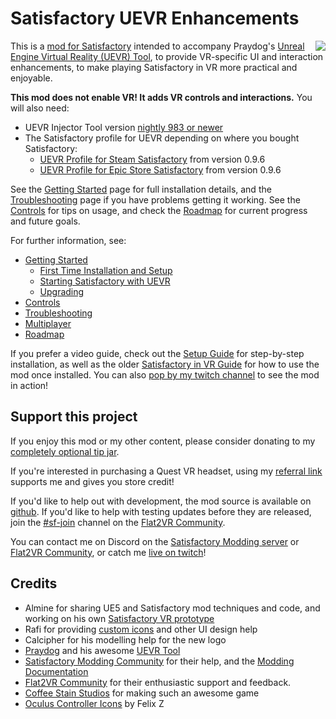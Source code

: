 # Satisfactory UEVR Enhancements

<img align="right" src="Resources/Icon128.png"/>This is a [mod for Satisfactory](https://ficsit.app/mod/UEVREnhancements) intended to accompany Praydog's [Unreal Engine Virtual Reality (UEVR) Tool](https://uevr.io/), to provide VR-specific UI and interaction enhancements, to make playing Satisfactory in VR more practical and enjoyable.

**This mod does not enable VR! It adds VR controls and interactions.** 
You will also need:
- UEVR Injector Tool version [nightly 983 or newer](https://github.com/praydog/UEVR-nightly/releases) 
- The Satisfactory profile for UEVR depending on where you bought Satisfactory:
	- [UEVR Profile for Steam Satisfactory](https://github.com/dortamur/satisfactory-uevr-enhancements/raw/master/UEVR/FactoryGameSteam-Win64-Shipping.zip) from version 0.9.6
	- [UEVR Profile for Epic Store Satisfactory](https://github.com/dortamur/satisfactory-uevr-enhancements/raw/master/UEVR/FactoryGameEGS-Win64-Shipping.zip) from version 0.9.6

See the [Getting Started](https://github.com/dortamur/satisfactory-uevr-enhancements/wiki/Getting-Started) page for full installation details, and the [Troubleshooting](https://github.com/dortamur/satisfactory-uevr-enhancements/wiki/Troubleshooting) page if you have problems getting it working.
See the [Controls](https://github.com/dortamur/satisfactory-uevr-enhancements/wiki/Controls) for tips on usage, and check the [Roadmap](https://github.com/dortamur/satisfactory-uevr-enhancements/wiki/Roadmap) for current progress and future goals.

For further information, see:

- [Getting Started](https://github.com/dortamur/satisfactory-uevr-enhancements/wiki/Getting-Started)
  - [First Time Installation and Setup](https://github.com/dortamur/satisfactory-uevr-enhancements/wiki/Getting-Started#first-time-installation-and-setup)
  - [Starting Satisfactory with UEVR](https://github.com/dortamur/satisfactory-uevr-enhancements/wiki/Getting-Started#starting-satisfactory-with-uevr)
  - [Upgrading](https://github.com/dortamur/satisfactory-uevr-enhancements/wiki/Getting-Started#upgrading)
- [Controls](https://github.com/dortamur/satisfactory-uevr-enhancements/wiki/Controls)
- [Troubleshooting](https://github.com/dortamur/satisfactory-uevr-enhancements/wiki/Troubleshooting)
- [Multiplayer](https://github.com/dortamur/satisfactory-uevr-enhancements/wiki/Multiplayer)
- [Roadmap](https://github.com/dortamur/satisfactory-uevr-enhancements/wiki/Roadmap)

If you prefer a video guide, check out the [Setup Guide](https://www.youtube.com/watch?v=Hxy5kKsCVNw) for step-by-step installation, as well as the older [Satisfactory in VR Guide](https://www.youtube.com/watch?v=5PAEs0eoGuk) for how to use the mod once installed.
You can also [pop by my twitch channel](https://www.twitch.tv/dortamur) to see the mod in action!

## Support this project

If you enjoy this mod or my other content, please consider donating to my [completely optional tip jar](https://ko-fi.com/dortamur).

If you're interested in purchasing a Quest VR headset, using my [referral link](https://www.meta.com/referrals/link/Dortamur) supports me and gives you store credit!

If you'd like to help out with development, the mod source is available on [github](https://github.com/dortamur/satisfactory-uevr-enhancements).
If you'd like to help with testing updates before they are released, join the [#sf-join](https://discord.com/channels/747967102895390741/1247534737585864745) channel on the  [Flat2VR Community](https://flat2vr.com/).

You can contact me on Discord on the [Satisfactory Modding server](https://discord.gg/xkVJ73E) or [Flat2VR Community](https://flat2vr.com/), or catch me [live on twitch](https://www.twitch.tv/dortamur)!

## Credits

- Almine for sharing UE5 and Satisfactory mod techniques and code, and working on his own [Satisfactory VR prototype](https://github.com/Almine2/SatisfactoryVRPlugins)
- Rafi for providing [custom icons](https://github.com/rccrossde/Satisfactory_VRicons) and other UI design help
- Calcipher for his modelling help for the new logo
- [Praydog](https://github.com/praydog) and his awesome [UEVR Tool](https://uevr.io/)
- [Satisfactory Modding Community](https://discord.gg/xkVJ73E) for their help, and the [Modding Documentation](https://docs.ficsit.app/satisfactory-modding/)
- [Flat2VR Community](https://flat2vr.com/) for their enthusiastic support and feedback.
- [Coffee Stain Studios](https://www.coffeestainstudios.com/) for making such an awesome game
- [Oculus Controller Icons](https://www.figma.com/community/file/1277443078935776593) by Felix Z
